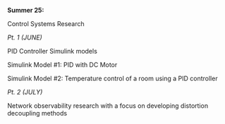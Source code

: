**Summer 25:**

Control Systems Research

*Pt. 1 (JUNE)*

PID Controller Simulink models

Simulink Model #1: 
PID with DC Motor

Simulink Model #2:
Temperature control of a room using a PID controller

*Pt. 2 (JULY)*

Network observability research with a focus on developing distortion decoupling methods 
